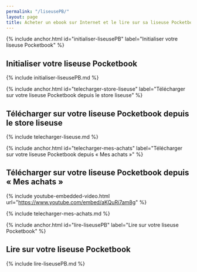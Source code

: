 ```yaml
---
permalink: "/liseusePB/"
layout: page
title: Acheter un ebook sur Internet et le lire sur sa liseuse Pocketbook
---
```


{% include anchor.html id="initialiser-liseusePB" label="Initialiser votre liseuse Pocketbook" %}

## Initialiser votre liseuse Pocketbook

{% include initialiser-liseusePB.md %}

{% include anchor.html id="telecharger-store-liseuse" label="Télécharger sur votre liseuse Pocketbook depuis le store liseuse" %}

## Télécharger sur votre liseuse Pocketbook depuis le store liseuse

{% include telecharger-liseuse.md %}

{% include anchor.html id="telecharger-mes-achats" label="Télécharger sur votre liseuse Pocketbook depuis « Mes achats »" %}

## Télécharger sur votre liseuse Pocketbook depuis « Mes achats »

{% include youtube-embedded-video.html url="https://www.youtube.com/embed/aKQuRi7am8g" %}

{% include telecharger-mes-achats.md %}

{% include anchor.html id="lire-liseusePB" label="Lire sur votre liseuse Pocketbook" %}

## Lire sur votre liseuse Pocketbook

{% include lire-liseusePB.md %}